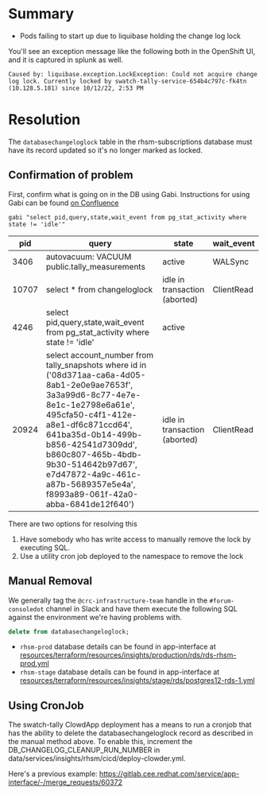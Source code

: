# Summary
-  Pods failing to start up due to liquibase holding the change log lock

You'll see an exception message like the following both in the OpenShift UI, and it is captured in splunk as well.

```
Caused by: liquibase.exception.LockException: Could not acquire change log lock. Currently locked by swatch-tally-service-654b4c797c-fk4tn (10.128.5.181) since 10/12/22, 2:53 PM
```


# Resolution

The `databasechangeloglock` table in the rhsm-subscriptions database must have its record updated so it's no longer marked as locked.

## Confirmation of problem
First, confirm what is going on in the DB using Gabi.  Instructions for using Gabi can be found [on Confluence](https://docs.engineering.redhat.com/display/ENT/Viewing+DB+records+with+Gabi)

```
gabi "select pid,query,state,wait_event from pg_stat_activity where state != 'idle'"
```

|pid  |query                                                                                                                                                                                                                                                                                                                                    |state                        |wait_event|
|-----|-----------------------------------------------------------------------------------------------------------------------------------------------------------------------------------------------------------------------------------------------------------------------------------------------------------------------------------------|-----------------------------|----------|
|3406 |autovacuum: VACUUM public.tally_measurements                                                                                                                                                                                                                                                                                             |active                       |WALSync   |
|10707|select * from changeloglock                                                                                                                                                                                                                                                                                                              |idle in transaction (aborted)|ClientRead|
|4246 |select pid,query,state,wait_event from pg_stat_activity where state != 'idle'                                                                                                                                                                                                                                                            |active                       |          |
|20924|select account_number from tally_snapshots where id in ('08d371aa-ca6a-4d05-8ab1-2e0e9ae7653f', 3a3a99d6-8c77-4e7e-8e1c-1e2798e6a61e', 495cfa50-c4f1-412e-a8e1-df6c871ccd64', 641ba35d-0b14-499b-b856-42541d7309dd', b860c807-465b-4bdb-9b30-514642b97d67', e7d47872-4a9c-461c-a87b-5689357e5e4a', f8993a89-061f-42a0-abba-6841de12f640')|idle in transaction (aborted)|ClientRead|

There are two options for resolving this
1. Have somebody who has write access to manually remove the lock by executing SQL.
2. Use a utility cron job deployed to the namespace to remove the lock

## Manual Removal

We generally tag the `@crc-infrastructure-team` handle in the `#forum-consoledot` channel in Slack and have them execute the following SQL against the environment we're having problems with.

```sql
delete from databasechangeloglock;
```

- `rhsm-prod` database details can be found in app-interface at [resources/terraform/resources/insights/production/rds/rds-rhsm-prod.yml](https://gitlab.cee.redhat.com/service/app-interface/-/blob/master/resources/terraform/resources/insights/production/rds/rds-rhsm-prod.yml)
- `rhsm-stage` database details can be found in app-interface at [resources/terraform/resources/insights/stage/rds/postgres12-rds-1.yml](https://gitlab.cee.redhat.com/service/app-interface/-/blob/master/resources/terraform/resources/insights/stage/rds/postgres12-rds-1.yml)

## Using CronJob

The swatch-tally ClowdApp deployment has a means to run a cronjob that has the ability to delete the databasechangeloglock record as described in the manual method above.  To enable this, increment the DB_CHANGELOG_CLEANUP_RUN_NUMBER in data/services/insights/rhsm/cicd/deploy-clowder.yml.


Here's a previous example: https://gitlab.cee.redhat.com/service/app-interface/-/merge_requests/60372 

